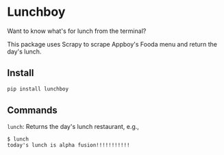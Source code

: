 # Lunchboy

Want to know what's for lunch from the terminal?

This package uses Scrapy to scrape Appboy's Fooda menu and return the day's lunch.

## Install

```bash
pip install lunchboy
```

## Commands
`lunch`: Returns the day's lunch restaurant, e.g.,

```
$ lunch
today's lunch is alpha fusion!!!!!!!!!!!
```
